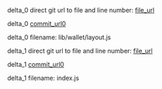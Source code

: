 delta_0 direct git url to file and line number: [file_url](https://www.github.com/handshake-org/hsd/commit/28cd43045dd1e8bc6b3442847ca406b7207d9ea8/#diff-fbdf9a52d91ce380e1ed2d529ae91cbbf0434e030bb38005e62d30759257055dL53)

delta_0 [commit_url0](https://www.github.com/handshake-org/hsd/commit/28cd43045dd1e8bc6b3442847ca406b7207d9ea8)

delta_0 filename: lib/wallet/layout.js



delta_1 direct git url to file and line number: [file_url](https://www.github.com/oliver-moran/jimp/commit/a9fb1f1e87c1eea54612366d9aee8da481df2696/#diff-e727e4bdf3657fd1d798edcd6b099d6e092f8573cba266154583a746bba0f346L231)

delta_1 [commit_url0](https://www.github.com/oliver-moran/jimp/commit/a9fb1f1e87c1eea54612366d9aee8da481df2696)

delta_1 filename: index.js



